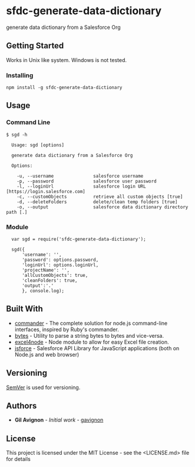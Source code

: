 # sfdc-generate-data-dictionary

generate data dictionary from a Salesforce Org

## Getting Started

Works in Unix like system. Windows is not tested.

### Installing

```
npm install -g sfdc-generate-data-dictionary
```

## Usage

### Command Line

```
$ sgd -h

  Usage: sgd [options]

  generate data dictionary from a Salesforce Org

  Options:

    -u, --username               salesforce username
    -p, --password               salesforce user password
    -l, --loginUrl               salesforce login URL [https://login.salesforce.com]
    -c, --customObjects          retrieve all custom objects [true]
    -d, --deleteFolders          delete/clean temp folders [true]
    -o, --output                 salesforce data dictionary directory path [.]
```

### Module

```
  var sgd = require('sfdc-generate-data-dictionary');

  sgd({
      'username': '',
      'password': options.password,
      'loginUrl': options.loginUrl,
      'projectName': '',
      'allCustomObjects': true,
      'cleanFolders': true,
      'output':'.'
      }, console.log);
```

## Built With

- [commander](https://github.com/tj/commander.js/) - The complete solution for node.js command-line interfaces, inspired by Ruby's commander.
- [bytes](https://github.com/visionmedia/bytes.js) - Utility to parse a string bytes to bytes and vice-versa.
- [excel4node](https://github.com/amekkawi/excel4node) - Node module to allow for easy Excel file creation.
- [jsforce](https://github.com/jsforce/jsforce) - Salesforce API Library for JavaScript applications (both on Node.js and web browser)

## Versioning

[SemVer](http://semver.org/) is used for versioning.

## Authors

- **Gil Avignon** - _Initial work_ - [gavignon](https://github.com/gavignon)

## License

This project is licensed under the MIT License - see the <LICENSE.md> file for details
